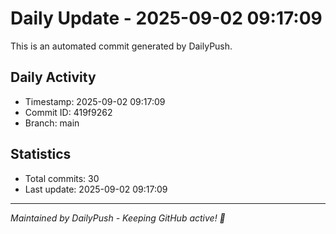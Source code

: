 # Daily Update - 2025-09-02 09:17:09

This is an automated commit generated by DailyPush.

## Daily Activity
- Timestamp: 2025-09-02 09:17:09
- Commit ID: 419f9262
- Branch: main

## Statistics
- Total commits: 30
- Last update: 2025-09-02 09:17:09

---
*Maintained by DailyPush - Keeping GitHub active! 🚀*
